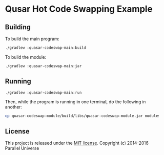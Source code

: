 # Qusar Hot Code Swapping Example

## Building

To build the main program:

```sh
./gradlew :quasar-codeswap-main:build
```

To build the module:

```sh
./gradlew :quasar-codeswap-main:jar
```

## Running

```sh
./gradlew :quasar-codeswap-main:run
```

Then, while the program is running in one terminal, do the following in another:

```sh
cp quasar-codeswap-module/build/libs/quasar-codeswap-module.jar modules
```

## License

This project is released under the [MIT license](http://opensource.org/licenses/MIT).
Copyright (c) 2014-2016 Parallel Universe
